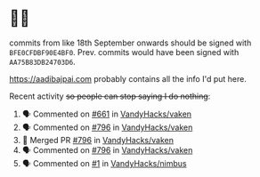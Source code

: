 # 👋🏻
<!--
**aadibajpai/aadibajpai** is a ✨ _special_ ✨ repository because its `README.md` (this file) appears on your GitHub profile.
-->
commits from like 18th September onwards should be signed with `BFE0CFDBF90E4BF0`. Prev. commits would have been signed with `AA75B83DB24703D6`.

https://aadibajpai.com probably contains all the info I'd put here.

Recent activity ~~so people can stop saying I do nothing~~:
<!--START_SECTION:activity-->
1. 🗣 Commented on [#661](https://github.com/VandyHacks/vaken/issues/661) in [VandyHacks/vaken](https://github.com/VandyHacks/vaken)
2. 🗣 Commented on [#796](https://github.com/VandyHacks/vaken/issues/796) in [VandyHacks/vaken](https://github.com/VandyHacks/vaken)
3. 🎉 Merged PR [#796](https://github.com/VandyHacks/vaken/pull/796) in [VandyHacks/vaken](https://github.com/VandyHacks/vaken)
4. 🗣 Commented on [#796](https://github.com/VandyHacks/vaken/issues/796) in [VandyHacks/vaken](https://github.com/VandyHacks/vaken)
5. 🗣 Commented on [#1](https://github.com/VandyHacks/nimbus/issues/1) in [VandyHacks/nimbus](https://github.com/VandyHacks/nimbus)
<!--END_SECTION:activity-->
